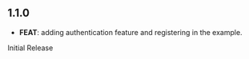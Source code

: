 ## 1.1.0

 - **FEAT**: adding authentication feature and registering in the example.

Initial Release
